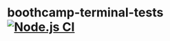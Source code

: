 # boothcamp-terminal-tests[![Node.js CI](https://github.com/Nhlakakhumza/boothcamp-terminal-tests/actions/workflows/node.js.yml/badge.svg)](https://github.com/Nhlakakhumza/boothcamp-terminal-tests/actions/workflows/node.js.yml)
